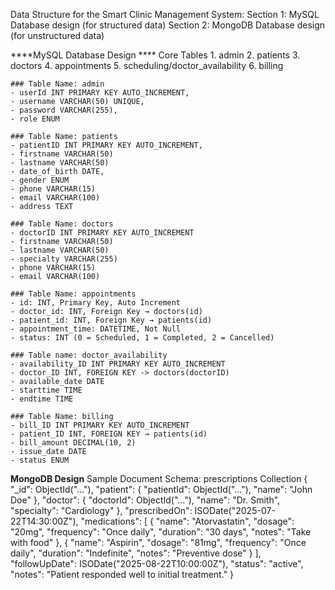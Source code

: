 Data Structure for the Smart Clinic Management System:
    Section 1: MySQL Database design (for structured data)
    Section 2: MongoDB Database design (for unstructured data)

****MySQL Database Design ****
Core Tables
    1. admin
    2. patients
    3. doctors
    4. appointments
    5. scheduling/doctor_availability
    6. billing

    ### Table Name: admin
    - userId INT PRIMARY KEY AUTO_INCREMENT,
    - username VARCHAR(50) UNIQUE,
    - password VARCHAR(255),
    - role ENUM

    ### Table Name: patients
    - patientID INT PRIMARY KEY AUTO_INCREMENT,
    - firstname VARCHAR(50)
    - lastname VARCHAR(50)
    - date_of_birth DATE,
    - gender ENUM
    - phone VARCHAR(15)
    - email VARCHAR(100)
    - address TEXT

    ### Table Name: doctors
    - doctorID INT PRIMARY KEY AUTO_INCREMENT
    - firstname VARCHAR(50)
    - lastname VARCHAR(50)
    - specialty VARCHAR(255)
    - phone VARCHAR(15)
    - email VARCHAR(100)

    ### Table Name: appointments
    - id: INT, Primary Key, Auto Increment
    - doctor_id: INT, Foreign Key → doctors(id)
    - patient_id: INT, Foreign Key → patients(id)
    - appointment_time: DATETIME, Not Null
    - status: INT (0 = Scheduled, 1 = Completed, 2 = Cancelled)

    ### Table name: doctor_availability
    - availability_ID INT PRIMARY KEY AUTO_INCREMENT
    - doctor_ID INT, FOREIGN KEY -> doctors(doctorID)
    - available_date DATE
    - starttime TIME
    - endtime TIME

    ### Table Name: billing
    - bill_ID INT PRIMARY KEY AUTO_INCREMENT
    - patient_ID INT, FOREIGN KEY → patients(id)
    - bill_amount DECIMAL(10, 2)
    - issue_date DATE
    - status ENUM

**MongoDB Design**
   Sample Document Schema: prescriptions Collection
{
  "_id": ObjectId("..."),
  "patient": {
    "patientId": ObjectId("..."),
    "name": "John Doe"
  },
  "doctor": {
    "doctorId": ObjectId("..."),
    "name": "Dr. Smith",
    "specialty": "Cardiology"
  },
  "prescribedOn": ISODate("2025-07-22T14:30:00Z"),
  "medications": [
    {
      "name": "Atorvastatin",
      "dosage": "20mg",
      "frequency": "Once daily",
      "duration": "30 days",
      "notes": "Take with food"
    },
    {
      "name": "Aspirin",
      "dosage": "81mg",
      "frequency": "Once daily",
      "duration": "Indefinite",
      "notes": "Preventive dose"
    }
  ],
  "followUpDate": ISODate("2025-08-22T10:00:00Z"),
  "status": "active",
  "notes": "Patient responded well to initial treatment."
}


    
















    
    

